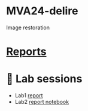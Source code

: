 # MVA24-delire
Image restoration

# [Reports](https://balthazarneveu.github.io/MVA24-delire/)


# :test_tube: Lab sessions
- Lab1 [report](/TP_1/report_tp1.pdf)
- Lab2 [report notebook](/TP_2/report_tp2_neveu_balthazar.ipynb)